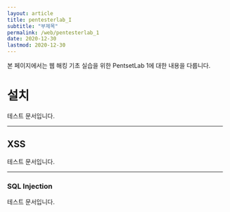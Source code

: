 ```yaml
---
layout: article
title: pentesterlab_I
subtitle: "부제목"
permalink: /web/pentesterlab_1
date: 2020-12-30
lastmod: 2020-12-30
---
```

본 페이지에서는 웹 해킹 기초 실습을 위한 PentsetLab 1에 대한 내용을 다룹니다.

# 설치
테스트 문서입니다.

---

## XSS
테스트 문서입니다.

---

### SQL Injection
테스트 문서입니다.
